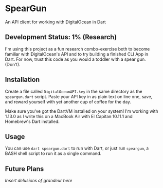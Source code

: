 # SpearGun
An API client for working with DigitalOcean in Dart

## Development Status: 1% (Research)
I'm using this project as a fun research combo-exercise both to become familiar with DigitalOcean's API and to try building a finished CLI App in Dart. For now, trust this code as you would a toddler with a spear gun. (Don't).

## Installation
Create a file called `DigitalOceanAPI.key` in the same directory as the `speargun.dart` script. Paste your API key in as plain text on line one, save, and reward yourself with yet another cup of coffee for the day.

Make sure you've got the DartVM installed on your system! I'm working with 1.13.0 as I write this on a MacBook Air with El Capitan 10.11.1 and Homebrew's Dart installed.

## Usage
You can use `dart speargun.dart` to run with Dart, or just run `speargun`, a BASH shell script to run it as a single command.

## Future Plans
*Insert delusions of grandeur here*
